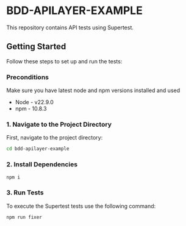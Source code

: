 # BDD-APILAYER-EXAMPLE

This repository contains API tests using Supertest.

## Getting Started

Follow these steps to set up and run the tests:

### Preconditions
Make sure you have latest node and npm versions installed and used
- Node - v22.9.0
- npm - 10.8.3

### 1. Navigate to the Project Directory

First, navigate to the project directory:

```bash
cd bdd-apilayer-example
```

### 2. Install Dependencies

```bash
npm i
```
### 3. Run Tests

To execute the Supertest tests use the following command: 

```bash
npm run fixer
```
